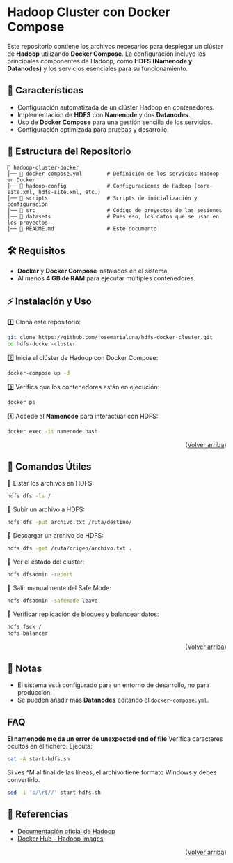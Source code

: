<a name="readme-top"></a>
# Hadoop Cluster con Docker Compose  

Este repositorio contiene los archivos necesarios para desplegar un clúster de **Hadoop** utilizando **Docker Compose**. La configuración incluye los principales componentes de Hadoop, como **HDFS (Namenode y Datanodes)** y los servicios esenciales para su funcionamiento.  

## 🚀 Características  

- Configuración automatizada de un clúster Hadoop en contenedores.  
- Implementación de **HDFS** con **Namenode** y dos **Datanodes**.  
- Uso de **Docker Compose** para una gestión sencilla de los servicios.  
- Configuración optimizada para pruebas y desarrollo.  

## 📂 Estructura del Repositorio  

```
📁 hadoop-cluster-docker
│── 📄 docker-compose.yml        # Definición de los servicios Hadoop en Docker
│── 📂 hadoop-config             # Configuraciones de Hadoop (core-site.xml, hdfs-site.xml, etc.)
│── 📂 scripts                   # Scripts de inicialización y configuración
│── 📂 src                       # Código de proyectos de las sesiones
│── 📂 datasets                  # Pues eso, los datos que se usan en los proyectos
│── 📄 README.md                 # Este documento
```

## 🛠️ Requisitos  

- **Docker** y **Docker Compose** instalados en el sistema.  
- Al menos **4 GB de RAM** para ejecutar múltiples contenedores.  

## ⚡ Instalación y Uso  

1️⃣ Clona este repositorio:  
```sh
git clone https://github.com/josemarialuna/hdfs-docker-cluster.git
cd hdfs-docker-cluster
```

2️⃣ Inicia el clúster de Hadoop con Docker Compose:  
```sh
docker-compose up -d
```

3️⃣ Verifica que los contenedores están en ejecución:  
```sh
docker ps
```

4️⃣ Accede al **Namenode** para interactuar con HDFS:  
```sh
docker exec -it namenode bash
```
<p align="right">(<a href="#readme-top">Volver arriba</a>)</p>

## 📌 Comandos Útiles  

🔹 Listar los archivos en HDFS:  
```sh
hdfs dfs -ls /
```

🔹 Subir un archivo a HDFS:  
```sh
hdfs dfs -put archivo.txt /ruta/destino/
```

🔹 Descargar un archivo de HDFS:  
```sh
hdfs dfs -get /ruta/origen/archivo.txt .
```

🔹 Ver el estado del clúster:  
```sh
hdfs dfsadmin -report
```

🔹 Salir manualmente del Safe Mode: 
```sh
hdfs dfsadmin -safemode leave
```

🔹 Verificar replicación de bloques y balancear datos:
```sh
hdfs fsck /
hdfs balancer
```



<p align="right">(<a href="#readme-top">Volver arriba</a>)</p>


## 📝 Notas  

- El sistema está configurado para un entorno de desarrollo, no para producción.  
- Se pueden añadir más **Datanodes** editando el `docker-compose.yml`.  

##  FAQ  
**El namenode me da un error de unexpected end of file**
Verifica caracteres ocultos en el fichero. Ejecuta:
```sh
cat -A start-hdfs.sh
```
Si ves ^M al final de las líneas, el archivo tiene formato Windows y debes convertirlo.
```sh
sed -i 's/\r$//' start-hdfs.sh
```


## 📖 Referencias  

- [Documentación oficial de Hadoop](https://hadoop.apache.org/docs/stable/)  
- [Docker Hub - Hadoop Images](https://hub.docker.com/)  

<p align="right">(<a href="#readme-top">Volver arriba</a>)</p>


<!-- MARKDOWN LINKS & IMAGES -->
<!-- https://www.markdownguide.org/basic-syntax/#reference-style-links -->
[contributors-shield]: https://img.shields.io/github/contributors/josemarialuna/hdfs-docker-cluster.svg?style=for-the-badge
[contributors-url]: https://github.com/josemarialuna/hdfs-docker-cluster/graphs/contributors
[forks-shield]: https://img.shields.io/github/forks/josemarialuna/hdfs-docker-cluster.svg?style=for-the-badge
[forks-url]: https://github.com/josemarialuna/hdfs-docker-cluster/network/members
[stars-shield]: https://img.shields.io/github/stars/josemarialuna/hdfs-docker-cluster.svg?style=for-the-badge
[stars-url]: https://github.com/josemarialuna/hdfs-docker-cluster/stargazers
[issues-shield]: https://img.shields.io/github/issues/josemarialuna/hdfs-docker-cluster.svg?style=for-the-badge
[issues-url]: https://github.com/josemarialuna/hdfs-docker-cluster/issues
[license-shield]: https://img.shields.io/github/license/josemarialuna/hdfs-docker-cluster.svg?style=for-the-badge
[license-url]: https://github.com/josemarialuna/hdfs-docker-cluster/blob/master/LICENSE.txt
[personal-shield]: https://img.shields.io/badge/Personal%20Site-555?style=for-the-badge
[personal-url]: https://josemarialuna.com